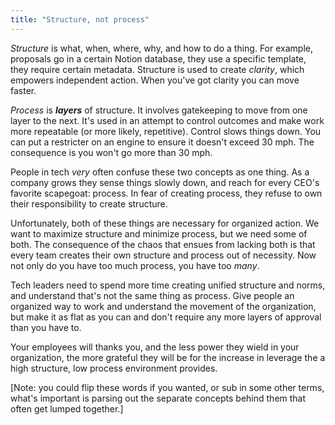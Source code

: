 ```yaml
---
title: "Structure, not process"
---
```


_Structure_ is what, when, where, why, and how to do a thing. For example, proposals go in a certain Notion database, they use a specific template, they require certain metadata. Structure is used to create _clarity_, which empowers independent action. When you've got clarity you can move faster.

_Process_ is **_layers_** of structure. It involves gatekeeping to move from one layer to the next. It's used in an attempt to control outcomes and make work more repeatable (or more likely, repetitive). Control slows things down. You can put a restricter on an engine to ensure it doesn't exceed 30 mph. The consequence is you won't go more than 30 mph.

People in tech _very_ often confuse these two concepts as one thing. As a company grows they sense things slowly down, and reach for every CEO's favorite scapegoat: process. In fear of creating process, they refuse to own their responsibility to create structure.

Unfortunately, both of these things are necessary for organized action. We want to maximize structure and minimize process, but we need some of both. The consequence of the chaos that ensues from lacking both is that every team creates their own structure and process out of necessity. Now not only do you have too much process, you have too _many_.

Tech leaders need to spend more time creating unified structure and norms, and understand that's not the same thing as process. Give people an organized way to work and understand the movement of the organization, but make it as flat as you can and don't require any more layers of approval than you have to.

Your employees will thanks you, and the less power they wield in your organization, the more grateful they will be for the increase in leverage the a high structure, low process environment provides.

[Note: you could flip these words if you wanted, or sub in some other terms, what's important is parsing out the separate concepts behind them that often get lumped together.]
